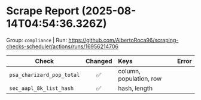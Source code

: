 # Scrape Report (2025-08-14T04:54:36.326Z)

Group: `compliance`  |  Run: https://github.com/AlbertoRoca96/scraping-checks-scheduler/actions/runs/16956214706

| Check | Changed | Keys | Error |
|---|:---:|:--|:--|
| `psa_charizard_pop_total` | ✅ | column, population, row |  |
| `sec_aapl_8k_list_hash` | ✅ | hash, length |  |
